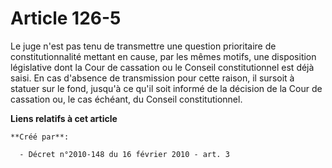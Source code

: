 # Article 126-5

Le juge n'est pas tenu de transmettre une question prioritaire de constitutionnalité mettant en cause, par les mêmes motifs,
une disposition législative dont la Cour de cassation ou le Conseil constitutionnel est déjà saisi. En cas d'absence de
transmission pour cette raison, il sursoit à statuer sur le fond, jusqu'à ce qu'il soit informé de la décision de la Cour de
cassation ou, le cas échéant, du Conseil constitutionnel.

**Liens relatifs à cet article**

	**Créé par**:

	  - Décret n°2010-148 du 16 février 2010 - art. 3
